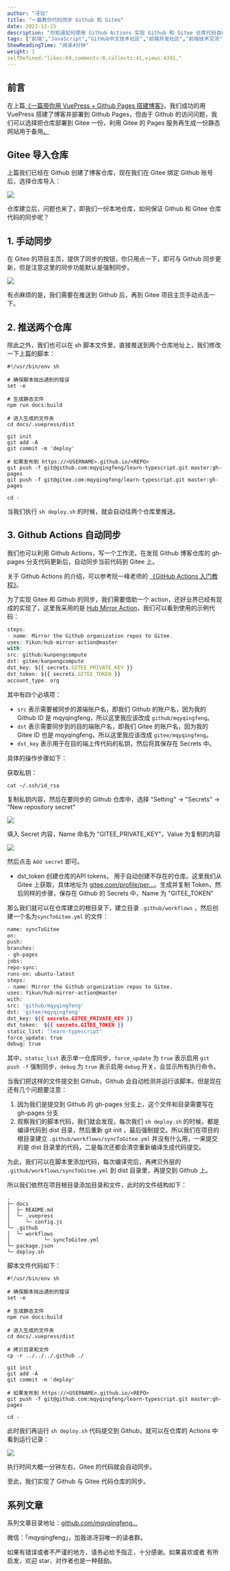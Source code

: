 ```yaml
---
author: "冴羽"
title: "一篇教你代码同步 Github 和 Gitee"
date: 2021-12-15
description: "你知道如何使用 Github Actions 实现 Github 和 Gitee 仓库代码自动同步吗？"
tags: ["前端","JavaScript","GitHub中文技术社区","前端开发社区","前端技术交流","前端框架教程","JavaScript 学习资源","CSS 技巧与最佳实践","HTML5 最新动态","前端工程师职业发展","开源前端项目","前端技术趋势"]
ShowReadingTime: "阅读4分钟"
weight: 1
selfDefined:"likes:69,comments:0,collects:41,views:4391,"
---
```

前言
--

在上篇[《一篇带你用 VuePress + Github Pages 搭建博客》](https://link.juejin.cn?target=https%3A%2F%2Fgithub.com%2Fmqyqingfeng%2FBlog%2Fissues%2F235 "https://github.com/mqyqingfeng/Blog/issues/235")，我们成功的用 VuePress 搭建了博客并部署到 Github Pages，但由于 Github 的访问问题，我们可以选择把仓库部署到 Gitee 一份，利用 Gitee 的 Pages 服务再生成一份静态网站用于备用[。](https://link.juejin.cn?target=https%3A%2F%2Fcdn.jsdelivr.net%2Fgh%2Fmqyqingfeng%2Fpicture%2F%25E6%2588%25AA%25E5%25B1%258F2021-12-13%2520%25E4%25B8%258B%25E5%258D%25884.41.02.png "https://cdn.jsdelivr.net/gh/mqyqingfeng/picture/%E6%88%AA%E5%B1%8F2021-12-13%20%E4%B8%8B%E5%8D%884.41.02.png")

Gitee 导入仓库
----------

上篇我们已经在 Github 创建了博客仓库，现在我们在 Gitee 绑定 Github 账号后，选择仓库导入：

![](/images/jueJin/31df20531800418.png)

仓库建立后，问题也来了，即我们一份本地仓库，如何保证 Github 和 Gitee 仓库代码的同步呢？

1\. 手动同步
--------

在 Gitee 的项目主页，提供了同步的按钮，你只用点一下，即可与 Github 同步更新，但是注意这里的同步功能默认是强制同步。

![](/images/jueJin/8ff8fca7e13445e.png)

有点麻烦的是，我们需要在推送到 Github 后，再到 Gitee 项目主页手动点击一下。

2\. 推送两个仓库
----------

除此之外，我们也可以在 sh 脚本文件里，直接推送到两个仓库地址上，我们修改一下上篇的脚本：

```shell
#!/usr/bin/env sh

# 确保脚本抛出遇到的错误
set -e

# 生成静态文件
npm run docs:build

# 进入生成的文件夹
cd docs/.vuepress/dist

git init
git add -A
git commit -m 'deploy'

# 如果发布到 https://<USERNAME>.github.io/<REPO>
git push -f git@github.com:mqyqingfeng/learn-typescript.git master:gh-pages
git push -f git@gitee.com:mqyqingfeng/learn-typescript.git master:gh-pages

cd -
```

当我们执行 `sh deploy.sh` 的时候，就会自动往两个仓库里推送。

3\. Github Actions 自动同步
-----------------------

我们也可以利用 Github Actions，写一个工作流，在发现 Github 博客仓库的 gh-pages 分支代码更新后，自动同步当前代码到 Gitee 上。

关于 Github Actions 的介绍，可以参考阮一峰老师的 [《GitHub Actions 入门教程》](https://link.juejin.cn?target=http%3A%2F%2Fwww.ruanyifeng.com%2Fblog%2F2019%2F09%2Fgetting-started-with-github-actions.html "http://www.ruanyifeng.com/blog/2019/09/getting-started-with-github-actions.html")。

为了实现 Gitee 和 Github 的同步，我们需要借助一个 action，还好业界已经有现成的实现了，这里我采用的是 [Hub Mirror Action](https://link.juejin.cn?target=https%3A%2F%2Fgithub.com%2FYikun%2Fhub-mirror-action "https://github.com/Yikun/hub-mirror-action")，我们可以看到使用的示例代码：

```typescript
steps:
- name: Mirror the Github organization repos to Gitee.
uses: Yikun/hub-mirror-action@master
with:
src: github/kunpengcompute
dst: gitee/kunpengcompute
dst_key: ${{ secrets.GITEE_PRIVATE_KEY }}
dst_token: ${{ secrets.GITEE_TOKEN }}
account_type: org
```

其中有四个必填项：

*   `src` 表示需要被同步的源端账户名，即我们 Github 的账户名，因为我的 Github ID 是 mqyqingfeng，所以这里我应该改成 `github/mqyqingfeng`。
*   `dst` 表示需要同步到的目的端账户名，即我们 Gitee 的账户名，因为我的 Gitee ID 也是 mqyqingfeng，所以这里我应该改成 `gitee/mqyqingfeng`。
*   `dst_key` 表示用于在目的端上传代码的私钥，然后将其保存在 Secrets 中。

具体的操作步骤如下：

获取私钥：

```shell
cat ~/.ssh/id_rsa
```

复制私钥内容，然后在要同步的 Github 仓库中，选择 "Setting" -> "Secrets" -> "New repository secret"

![](/images/jueJin/169b90d76f984e9.png)

填入 Secret 内容，Name 命名为 "GITEE\_PRIVATE\_KEY"，Value 为复制的内容[](https://link.juejin.cn?target=https%3A%2F%2Flovelijunyi.gitee.io%2Fposts%2F6b66.html "https://lovelijunyi.gitee.io/posts/6b66.html")

![](/images/jueJin/dd7c9a36422a47a.png)

然后点击 `Add secret` 即可。

*   dst\_token 创建仓库的API tokens， 用于自动创建不存在的仓库。这里我们从 Gitee 上获取，具体地址为 [gitee.com/profile/per…](https://link.juejin.cn?target=https%3A%2F%2Fgitee.com%2Fprofile%2Fpersonal_access_tokens "https://gitee.com/profile/personal_access_tokens")。生成并复制 Token，然后同样的步骤，保存在 Github 的 Secrets 中，Name 为 "GITEE\_TOKEN"

那么我们就可以在仓库建立的根目录下，建立目录 `.github/workflows` ，然后创建一个名为`syncToGitee.yml` 的文件：

```bash
name: syncToGitee
on:
push:
branches:
- gh-pages
jobs:
repo-sync:
runs-on: ubuntu-latest
steps:
- name: Mirror the Github organization repos to Gitee.
uses: Yikun/hub-mirror-action@master
with:
src: 'github/mqyqingfeng'
dst: 'gitee/mqyqingfeng'
dst_key: ${{ secrets.GITEE_PRIVATE_KEY }}
dst_token:  ${{ secrets.GITEE_TOKEN }}
static_list: "learn-typescript"
force_update: true
debug: true
```

其中，`static_list` 表示单一仓库同步，`force_update` 为 `true` 表示启用 `git push -f` 强制同步，`debug` 为 `true` 表示启用 `debug` 开关，会显示所有执行命令。

当我们把这样的文件提交到 Github，Github 会自动检测并运行该脚本。但是现在还有几个问题要注意：

1.  因为我们是提交到 Github 的 gh-pages 分支上，这个文件和目录需要写在 gh-pages 分支
2.  观察我们的脚本代码，我们就会发现，每次我们 `sh deploy.sh` 的时候，都是编译代码到 dist 目录，然后重新 git init ，最后强制提交。所以我们在项目的根目录建立 `.github/workflows/syncToGitee.yml` 并没有什么用，一来提交的是 dist 目录里的代码，二是每次还都会清空重新编译生成代码提交。

为此，我们可以在脚本里添加代码，每次编译完后，再拷贝外层的 `.github/workflows/syncToGitee.yml` 到 dist 目录里，再提交到 Github 上。

所以我们依然在项目根目录添加目录和文件，此时的文件结构如下：

```shell
.
├─ docs
│  ├─ README.md
│  └─ .vuepress
│     └─ config.js
└─ .github
│  └─ workflows
│			└─ syncToGitee.yml
└─ package.json
└─ deploy.sh
```

脚本文件代码如下：

```shell
#!/usr/bin/env sh

# 确保脚本抛出遇到的错误
set -e

# 生成静态文件
npm run docs:build

# 进入生成的文件夹
cd docs/.vuepress/dist

# 拷贝目录和文件
cp -r ../../../.github ./

git init
git add -A
git commit -m 'deploy'

# 如果发布到 https://<USERNAME>.github.io/<REPO>
git push -f git@github.com:mqyqingfeng/learn-typescript.git master:gh-pages

cd -
```

此时我们再运行 `sh deploy.sh` 代码提交到 Github，就可以在仓库的 Actions 中看到运行记录：

![](/images/jueJin/26191fae032f4d4.png)

执行时间大概一分钟左右，Gitee 的代码就会自动同步。

至此，我们实现了 Github 与 Gitee 代码仓库的同步。

系列文章
----

系列文章目录地址：[github.com/mqyqingfeng…](https://link.juejin.cn?target=https%3A%2F%2Fgithub.com%2Fmqyqingfeng%2FBlog "https://github.com/mqyqingfeng/Blog")

微信：「mqyqingfeng」，加我进冴羽唯一的读者群。

如果有错误或者不严谨的地方，请务必给予指正，十分感谢。如果喜欢或者 有所启发，欢迎 star，对作者也是一种鼓励。